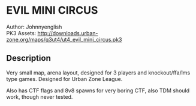 EVIL MINI CIRCUS
=====

Author: Johnnyenglish  
PK3 Assets: http://downloads.urban-zone.org/maps/q3ut4/ut4_evil_mini_circus.pk3

Description
-----
Very small map, arena layout, designed for 3 players and
knockout/ffa/lms type games. Designed for Urban Zone League.

Also has CTF flags and 8v8 spawns for very boring CTF, also TDM
should work, though never tested. 


